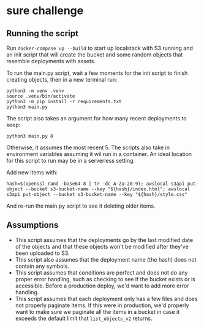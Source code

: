 # sure challenge

## Running the script

Run `docker-compose up --build` to start up localstack with S3 running and an init script that will create the bucket and some random objects that resemble deployments with assets.

To run the main.py script, wait a few moments for the init script to finish creating objects, then in a new terminal run:
```
python3 -m venv .venv
source .venv/bin/activate
python3 -m pip install -r requirements.txt
python3 main.py
```

The script also takes an argument for how many recent deployments to keep:
```
python3 main.py 8
```

Otherwise, it assumes the most recent 5. The scripts also take in environment variables assuming it wil run in a container. An ideal location for this script to run may be in a serverless setting.

Add new items with:

```
hash=$(openssl rand -base64 8 | tr -dc A-Za-z0-9); awslocal s3api put-object --bucket s3-bucket-name --key "${hash}/index.html"; awslocal s3api put-object --bucket s3-bucket-name --key "${hash}/style.css"
```

And re-run the main.py script to see it deleting older items.

## Assumptions

- This script assumes that the deployments go by the last modified date of the objects and that these objects won't be modified after they've been uploaded to S3.
- This script also assumes that the deployment name (the hash) does not contain any symbols.
- This script assumes that conditions are perfect and does not do any proper error handling, such as checking to see if the bucket exists or is accessible. Before a production deploy, we'd want to add more error handling.
- This script assumes that each deployment only has a few files and does not properly paginate items. If this were in production, we'd properly want to make sure we paginate all the items in a bucket in case it exceeds the default limit that `list_objects_v2` returns.